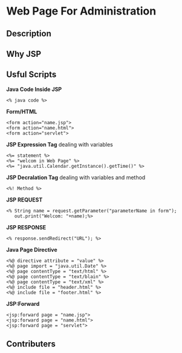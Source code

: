 # Web Page For Administration

## Description

## Why JSP

## Usful Scripts
**Java Code Inside JSP**
```
<% java code %>
```

**Form/HTML**
```
<form action="name.jsp">
<form action="name.html">
<form action="servlet">
```

**JSP Expression Tag**
dealing with variables
```
<%= statement %>
<%= "welcom in Web Page" %>
<%= "java.util.Calendar.getInstance().getTime()" %>
```

**JSP Decralation Tag**
dealing with variables and method
```
<%! Method %>
```

**JSP REQUEST**
```
<% String name = request.getParameter("parameterName in form");
   out.print("Welcom: "+name);%>
```

**JSP RESPONSE**
```
<% response.sendRedirect("URL"); %>
```

**Java Page Directive**
```
<%@ directive attribute = "value" %>
<%@ page import = "java.util.Date" %>
<%@ page contentType = "text/html" %>
<%@ page contentType = "text/blain" %>
<%@ page contentType = "text/xml" %>
<%@ include file = "header.html" %>
<%@ include file = "footer.html" %>
```

**JSP:Forward**
```
<jsp:forward page = "name.jsp">
<jsp:forward page = "name.html">
<jsp:forward page = "servlet">
```


## Contributers


